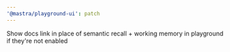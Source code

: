 ```yaml
---
'@mastra/playground-ui': patch
---
```


Show docs link in place of semantic recall + working memory in playground if they're not enabled
